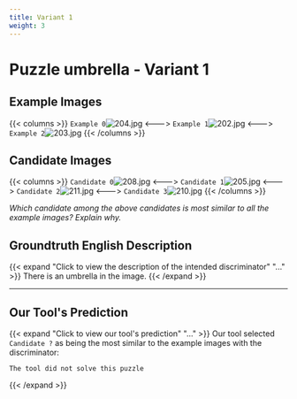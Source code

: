 ```yaml
---
title: Variant 1
weight: 3
---
```


# Puzzle umbrella - Variant 1

## Example Images
{{< columns >}}
`Example 0`![204.jpg](/natscene_data/images/204.jpg)
<--->
`Example 1`![202.jpg](/natscene_data/images/202.jpg)
<--->
`Example 2`![203.jpg](/natscene_data/images/203.jpg)
{{< /columns >}}

## Candidate Images
{{< columns >}}
`Candidate 0`![208.jpg](/natscene_data/images/208.jpg)
<--->
`Candidate 1`![205.jpg](/natscene_data/images/205.jpg)
<--->
`Candidate 2`![211.jpg](/natscene_data/images/211.jpg)
<--->
`Candidate 3`![210.jpg](/natscene_data/images/210.jpg)
{{< /columns >}}

*Which candidate among the above candidates is most similar to all the example images? Explain why.*

## Groundtruth English Description

{{< expand "Click to view the description of the intended discriminator" "..." >}}
There is an umbrella in the image.
{{< /expand >}}

---



## Our Tool's Prediction

{{< expand "Click to view our tool's prediction" "..." >}}
Our tool selected `Candidate ?` as being the most similar to the example images with the discriminator:
```plaintext
The tool did not solve this puzzle
```
{{< /expand >}}
